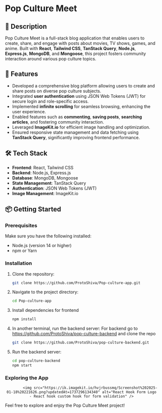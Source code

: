 # Pop Culture Meet

## 📖 Description
Pop Culture Meet is a full-stack blog application that enables users to create, share, and engage with posts about movies, TV shows, games, and anime. Built with **React**, **Tailwind CSS**, **TanStack Query**, **Node.js**, **Express.js**, **MongoDB**, and **Mongoose**, this project fosters community interaction around various pop culture topics.

## 🚀 Features
- Developed a comprehensive blog platform allowing users to create and share posts on diverse pop culture subjects.
- Integrated **user authentication** using JSON Web Tokens (JWT) for secure login and role-specific access.
- Implemented **infinite scrolling** for seamless browsing, enhancing the user experience.
- Enabled features such as **commenting**, **saving posts**, **searching articles**, and fostering community interaction.
- Leveraged **ImageKit.io** for efficient image handling and optimization.
- Ensured responsive state management and data fetching using **TanStack Query**, significantly improving frontend performance.

## 🛠️ Tech Stack
- **Frontend**: React, Tailwind CSS
- **Backend**: Node.js, Express.js
- **Database**: MongoDB, Mongoose
- **State Management**: TanStack Query
- **Authentication**: JSON Web Tokens (JWT)
- **Image Management**: ImageKit.io

## 📦 Getting Started
### Prerequisites
Make sure you have the following installed:
- Node.js (version 14 or higher)
- npm or Yarn

### Installation
1. Clone the repository:
   ```bash
   git clone https://github.com/ProtoShiva/Pop-culture-app.git
   ```
2. Navigate to the project directory:
   ```bash
   cd Pop-culture-app
   ```
3. Install dependencies for frontend 
   ```bash
   npm install
   ```
4. In another terminal, run the backend server:
   For backend go to https://github.com/ProtoShiva/pop-culture-backend and clone the repo 
   ```bash
   git clone https://github.com/ProtoShiva/pop-culture-backend.git
   ```
5. Run the backend server:
   ```bash
   cd pop-culture-backend
   npm start
   ```   

### Exploring the App

<div align="center">
        
            <img src="https://ik.imagekit.io/hvjrbussmq/Screenshot%202025-01-18%20221626.png?updatedAt=1737296134340" alt="React Hook Form Logo - React hook custom hook for form validation" />
       
</div>

Feel free to explore and enjoy the Pop Culture Meet project!
